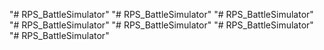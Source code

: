 "# RPS_BattleSimulator" 
"# RPS_BattleSimulator" 
"# RPS_BattleSimulator" 
"# RPS_BattleSimulator" 
"# RPS_BattleSimulator" 
"# RPS_BattleSimulator" 
"# RPS_BattleSimulator" 
